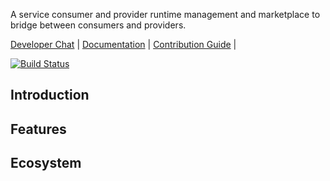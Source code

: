 A service consumer and provider runtime management and marketplace to bridge between consumers and providers.

[Developer Chat](https://gitter.im/networknt/light-portal) |
[Documentation](http://www.networknt.com/service/portal/) |
[Contribution Guide](CONTRIBUTING.md) |

[![Build Status](https://travis-ci.org/networknt/light-portal.svg?branch=master)](https://travis-ci.org/networknt/light-portal)

## Introduction

## Features

## Ecosystem
